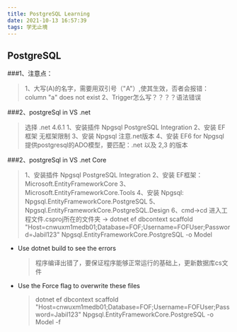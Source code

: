 ```yaml
---
title: PostgreSQL Learning
date: 2021-10-13 16:57:39
tags: 学无止境
---
```


## PostgreSQL

###1、注意点：
> 1、大写(A)的名字，需要用双引号（"A"）,使其生效，否者会报错： column "a" does not exist 
2、Trigger怎么写？？？？语法错误

###2、postgreSql in VS .net
> 选择 .net 4.6.1
1、安装插件 Npgsql PostgreSQL Integration
2、安装 EF框架 无框架限制
3、安装 Npgsql 注意.net版本
4、安装 EF6 for Npgsql 提供postgresql的ADO模型，要匹配：.net 以及 2,3 的版本


###2、postgreSql in VS .net Core
>1、安装插件 Npgsql PostgreSQL Integration
2、安装 EF框架：Microsoft.EntityFrameworkCore
3、Microsoft.EntityFrameworkCore.Tools
4、安装 Npgsql: Npgsql.EntityFrameworkCore.PostgreSQL
5、Npgsql.EntityFrameworkCore.PostgreSQL.Design
6、cmd->cd 进入工程文件.csproj所在的文件夹 -> 
dotnet ef dbcontext scaffold "Host=cnwuxm1medb01;Database=FOF;Username=FOFUser;Password=Jabil123" Npgsql.EntityFrameworkCore.PostgreSQL -o Model

- Use dotnet build to see the errors
    >程序编译出错了，要保证程序能够正常运行的基础上，更新数据库cs文件
- Use the Force flag to overwrite these files
    >dotnet ef dbcontext scaffold "Host=cnwuxm1medb01;Database=FOF;Username=FOFUser;Password=Jabil123" Npgsql.EntityFrameworkCore.PostgreSQL -o Model -f